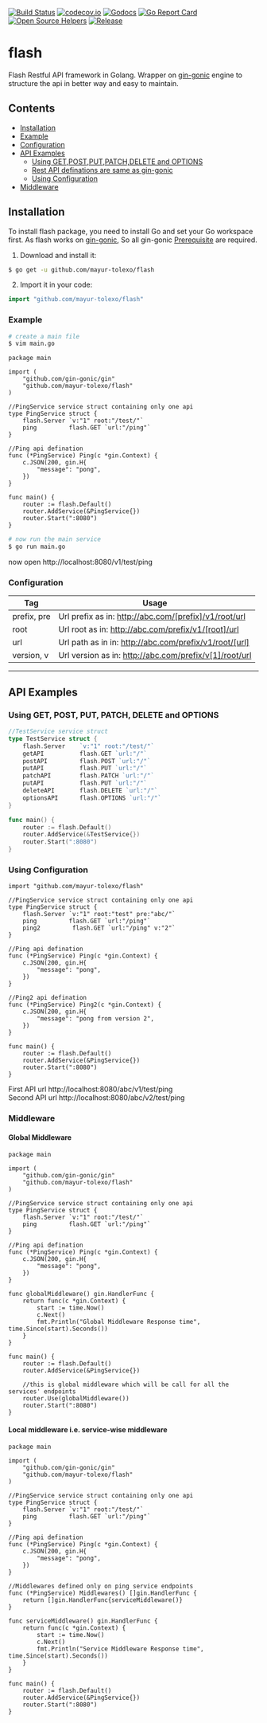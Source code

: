 
[![Build Status](https://travis-ci.org/mayur-tolexo/flash.svg?branch=master)](https://travis-ci.org/mayur-tolexo/flash)
[![codecov.io](https://codecov.io/github/mayur-tolexo/flash/coverage.svg?branch=master)](https://codecov.io/github/mayur-tolexo/flash?branch=master)
[![Godocs](https://img.shields.io/badge/golang-documentation-blue.svg)](https://www.godoc.org/github.com/mayur-tolexo/flash)
[![Go Report Card](https://goreportcard.com/badge/github.com/mayur-tolexo/flash)](https://goreportcard.com/report/github.com/mayur-tolexo/flash)
[![Open Source Helpers](https://www.codetriage.com/mayur-tolexo/flash/badges/users.svg)](https://www.codetriage.com/mayur-tolexo/flash)
[![Release](https://img.shields.io/github/release/mayur-tolexo/flash.svg?style=flat-square)](https://github.com/mayur-tolexo/flash/releases)


# flash
Flash Restful API framework in Golang.
Wrapper on [gin-gonic](https://github.com/gin-gonic) engine to structure the api in better way and easy to maintain.


## Contents

- [Installation](#installation)
- [Example](#example)
- [Configuration](#configuration)
- [API Examples](#api-examples)
  - [Using GET,POST,PUT,PATCH,DELETE and OPTIONS](#using-get-post-put-patch-delete-and-options)
  - [Rest API definations are same as gin-gonic](https://github.com/gin-gonic/gin#api-examples)
  - [Using Configuration](#using-configuration)
- [Middleware](#middleware)

## Installation

To install flash package, you need to install Go and set your Go workspace first.
As flash works on [gin-gonic](https://github.com/gin-gonic/gin), So all gin-gonic [Prerequisite](https://github.com/gin-gonic/gin#prerequisite) are required.

1. Download and install it:

```sh
$ go get -u github.com/mayur-tolexo/flash
```

2. Import it in your code:

```go
import "github.com/mayur-tolexo/flash"
```


### Example

```sh
# create a main file
$ vim main.go
```
```
package main

import (
	"github.com/gin-gonic/gin"
	"github.com/mayur-tolexo/flash"
)

//PingService service struct containing only one api
type PingService struct {
	flash.Server `v:"1" root:"/test/"`
	ping         flash.GET `url:"/ping"`
}

//Ping api defination
func (*PingService) Ping(c *gin.Context) {
	c.JSON(200, gin.H{
		"message": "pong",
	})
}

func main() {
	router := flash.Default()
	router.AddService(&PingService{})
	router.Start(":8080")
}
```
```sh
# now run the main service
$ go run main.go
```
now open http://localhost:8080/v1/test/ping

### Configuration

| Tag          | Usage            
| ----------   |-----------------
| prefix, pre  | Url prefix as in: http://abc.com/[prefix]/v1/root/url                 
| root         | Url root as in: http://abc.com/prefix/v1/[root]/url                                  
| url          | Url path as in in: http://abc.com/prefix/v1/root/[url]                            
| version, v   | Url version as in: http://abc.com/prefix/v[1]/root/url
---

## API Examples

### Using GET, POST, PUT, PATCH, DELETE and OPTIONS

```go
//TestService service struct
type TestService struct {
	flash.Server    `v:"1" root:"/test/"`
	getAPI          flash.GET `url:"/"`
	postAPI         flash.POST `url:"/"`
	putAPI          flash.PUT `url:"/"`
	patchAPI        flash.PATCH `url:"/"`
	putAPI          flash.PUT `url:"/"`
	deleteAPI       flash.DELETE `url:"/"`
	optionsAPI      flash.OPTIONS `url:"/"`
}

func main() {
	router := flash.Default()
	router.AddService(&TestService{})
	router.Start(":8080")
}
```

### Using Configuration

```
import "github.com/mayur-tolexo/flash"

//PingService service struct containing only one api
type PingService struct {
	flash.Server `v:"1" root:"test" pre:"abc/"`
	ping         flash.GET `url:"/ping"`
	ping2         flash.GET `url:"/ping" v:"2"`
}

//Ping api defination
func (*PingService) Ping(c *gin.Context) {
	c.JSON(200, gin.H{
		"message": "pong",
	})
}

//Ping2 api defination
func (*PingService) Ping2(c *gin.Context) {
	c.JSON(200, gin.H{
		"message": "pong from version 2",
	})
}

func main() {
	router := flash.Default()
	router.AddService(&PingService{})
	router.Start(":8080")
}
```
First API url http://localhost:8080/abc/v1/test/ping  
Second API url http://localhost:8080/abc/v2/test/ping


### Middleware

#### Global Middleware
```
package main

import (
	"github.com/gin-gonic/gin"
	"github.com/mayur-tolexo/flash"
)

//PingService service struct containing only one api
type PingService struct {
	flash.Server `v:"1" root:"/test/"`
	ping         flash.GET `url:"/ping"`
}

//Ping api defination
func (*PingService) Ping(c *gin.Context) {
	c.JSON(200, gin.H{
		"message": "pong",
	})
}

func globalMiddleware() gin.HandlerFunc {
	return func(c *gin.Context) {
		start := time.Now()
		c.Next()
		fmt.Println("Global Middleware Response time", time.Since(start).Seconds())
	}
}

func main() {
	router := flash.Default()
	router.AddService(&PingService{})

	//this is global middleware which will be call for all the services' endpoints
	router.Use(globalMiddleware())
	router.Start(":8080")
}
```

#### Local middleware i.e. service-wise middleware
```
package main

import (
	"github.com/gin-gonic/gin"
	"github.com/mayur-tolexo/flash"
)

//PingService service struct containing only one api
type PingService struct {
	flash.Server `v:"1" root:"/test/"`
	ping         flash.GET `url:"/ping"`
}

//Ping api defination
func (*PingService) Ping(c *gin.Context) {
	c.JSON(200, gin.H{
		"message": "pong",
	})
}

//Middlewares defined only on ping service endpoints
func (*PingService) Middlewares() []gin.HandlerFunc {
	return []gin.HandlerFunc{serviceMiddleware()}
}

func serviceMiddleware() gin.HandlerFunc {
	return func(c *gin.Context) {
		start := time.Now()
		c.Next()
		fmt.Println("Service Middleware Response time", time.Since(start).Seconds())
	}
}

func main() {
	router := flash.Default()
	router.AddService(&PingService{})
	router.Start(":8080")
}
```
